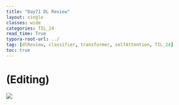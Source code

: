 ```yaml
---
title: "Day71 DL Review"
layout: single
classes: wide
categories: TIL_24
read_time: True
typora-root-url: ../
tag: [dlReview, classifier, transformer, selfAttention, TIL_24]
toc: true 
---
```


# (Editing)

<img src="/blog/images/2024-09-08-TIL24_Day71_DL/B06B4F66-B896-418A-B6CA-61809638AA8D_1_105_c.jpeg">

<br>



